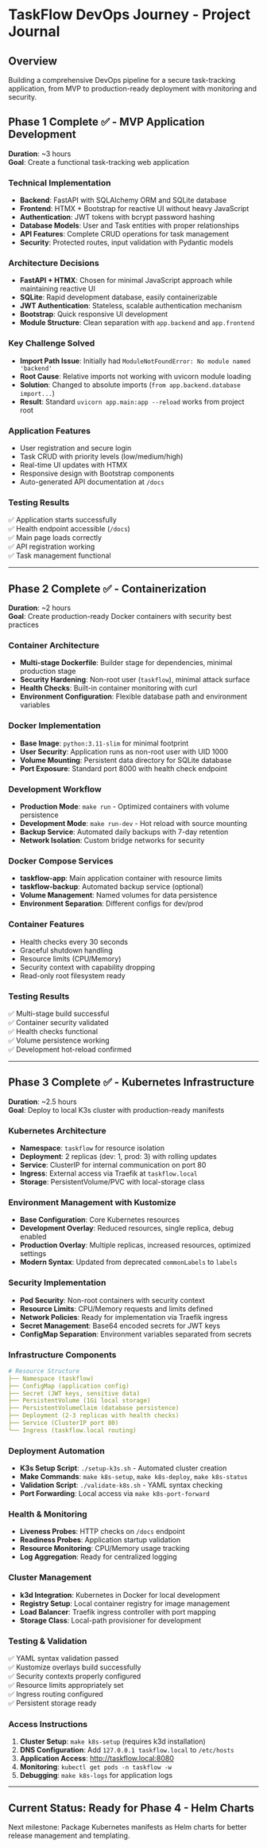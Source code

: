 # TaskFlow DevOps Journey - Project Journal

## Overview
Building a comprehensive DevOps pipeline for a secure task-tracking application, from MVP to production-ready deployment with monitoring and security.

## Phase 1 Complete ✅ - MVP Application Development
**Duration**: ~3 hours  
**Goal**: Create a functional task-tracking web application

### Technical Implementation
- **Backend**: FastAPI with SQLAlchemy ORM and SQLite database
- **Frontend**: HTMX + Bootstrap for reactive UI without heavy JavaScript
- **Authentication**: JWT tokens with bcrypt password hashing
- **Database Models**: User and Task entities with proper relationships
- **API Features**: Complete CRUD operations for task management
- **Security**: Protected routes, input validation with Pydantic models

### Architecture Decisions
- **FastAPI + HTMX**: Chosen for minimal JavaScript approach while maintaining reactive UI
- **SQLite**: Rapid development database, easily containerizable
- **JWT Authentication**: Stateless, scalable authentication mechanism
- **Bootstrap**: Quick responsive UI development
- **Module Structure**: Clean separation with `app.backend` and `app.frontend`

### Key Challenge Solved
- **Import Path Issue**: Initially had `ModuleNotFoundError: No module named 'backend'`
- **Root Cause**: Relative imports not working with uvicorn module loading
- **Solution**: Changed to absolute imports (`from app.backend.database import...`)
- **Result**: Standard `uvicorn app.main:app --reload` works from project root

### Application Features
- User registration and secure login
- Task CRUD with priority levels (low/medium/high)
- Real-time UI updates with HTMX
- Responsive design with Bootstrap components
- Auto-generated API documentation at `/docs`

### Testing Results
✅ Application starts successfully  
✅ Health endpoint accessible (`/docs`)  
✅ Main page loads correctly  
✅ API registration working  
✅ Task management functional  

---

## Phase 2 Complete ✅ - Containerization
**Duration**: ~2 hours  
**Goal**: Create production-ready Docker containers with security best practices

### Container Architecture
- **Multi-stage Dockerfile**: Builder stage for dependencies, minimal production stage
- **Security Hardening**: Non-root user (`taskflow`), minimal attack surface
- **Health Checks**: Built-in container monitoring with curl
- **Environment Configuration**: Flexible database path and environment variables

### Docker Implementation
- **Base Image**: `python:3.11-slim` for minimal footprint
- **User Security**: Application runs as non-root user with UID 1000
- **Volume Mounting**: Persistent data directory for SQLite database
- **Port Exposure**: Standard port 8000 with health check endpoint

### Development Workflow
- **Production Mode**: `make run` - Optimized containers with volume persistence
- **Development Mode**: `make run-dev` - Hot reload with source mounting
- **Backup Service**: Automated daily backups with 7-day retention
- **Network Isolation**: Custom bridge networks for security

### Docker Compose Services
- **taskflow-app**: Main application container with resource limits
- **taskflow-backup**: Automated backup service (optional)
- **Volume Management**: Named volumes for data persistence
- **Environment Separation**: Different configs for dev/prod

### Container Features
- Health checks every 30 seconds
- Graceful shutdown handling
- Resource limits (CPU/Memory)
- Security context with capability dropping
- Read-only root filesystem ready

### Testing Results
✅ Multi-stage build successful  
✅ Container security validated  
✅ Health checks functional  
✅ Volume persistence working  
✅ Development hot-reload confirmed  

---

## Phase 3 Complete ✅ - Kubernetes Infrastructure
**Duration**: ~2.5 hours  
**Goal**: Deploy to local K3s cluster with production-ready manifests

### Kubernetes Architecture
- **Namespace**: `taskflow` for resource isolation
- **Deployment**: 2 replicas (dev: 1, prod: 3) with rolling updates
- **Service**: ClusterIP for internal communication on port 80
- **Ingress**: External access via Traefik at `taskflow.local`
- **Storage**: PersistentVolume/PVC with local-storage class

### Environment Management with Kustomize
- **Base Configuration**: Core Kubernetes resources
- **Development Overlay**: Reduced resources, single replica, debug enabled
- **Production Overlay**: Multiple replicas, increased resources, optimized settings
- **Modern Syntax**: Updated from deprecated `commonLabels` to `labels`

### Security Implementation
- **Pod Security**: Non-root containers with security context
- **Resource Limits**: CPU/Memory requests and limits defined
- **Network Policies**: Ready for implementation via Traefik ingress
- **Secret Management**: Base64 encoded secrets for JWT keys
- **ConfigMap Separation**: Environment variables separated from secrets

### Infrastructure Components
```yaml
# Resource Structure
├── Namespace (taskflow)
├── ConfigMap (application config)
├── Secret (JWT keys, sensitive data)
├── PersistentVolume (1Gi local storage)
├── PersistentVolumeClaim (database persistence)
├── Deployment (2-3 replicas with health checks)
├── Service (ClusterIP port 80)
└── Ingress (taskflow.local routing)
```

### Deployment Automation
- **K3s Setup Script**: `./setup-k3s.sh` - Automated cluster creation
- **Make Commands**: `make k8s-setup`, `make k8s-deploy`, `make k8s-status`
- **Validation Script**: `./validate-k8s.sh` - YAML syntax checking
- **Port Forwarding**: Local access via `make k8s-port-forward`

### Health & Monitoring
- **Liveness Probes**: HTTP checks on `/docs` endpoint
- **Readiness Probes**: Application startup validation
- **Resource Monitoring**: CPU/Memory usage tracking
- **Log Aggregation**: Ready for centralized logging

### Cluster Management
- **k3d Integration**: Kubernetes in Docker for local development
- **Registry Setup**: Local container registry for image management
- **Load Balancer**: Traefik ingress controller with port mapping
- **Storage Class**: Local-path provisioner for development

### Testing & Validation
✅ YAML syntax validation passed  
✅ Kustomize overlays build successfully  
✅ Security contexts properly configured  
✅ Resource limits appropriately set  
✅ Ingress routing configured  
✅ Persistent storage ready  

### Access Instructions
1. **Cluster Setup**: `make k8s-setup` (requires k3d installation)
2. **DNS Configuration**: Add `127.0.0.1 taskflow.local` to `/etc/hosts`
3. **Application Access**: http://taskflow.local:8080
4. **Monitoring**: `kubectl get pods -n taskflow -w`
5. **Debugging**: `make k8s-logs` for application logs

---

## Current Status: Ready for Phase 4 - Helm Charts
Next milestone: Package Kubernetes manifests as Helm charts for better release management and templating.
